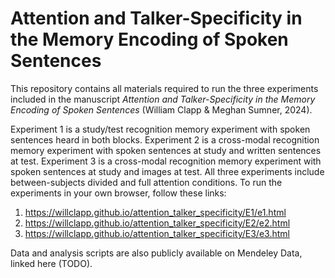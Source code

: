# Attention and Talker-Specificity in the Memory Encoding of Spoken Sentences

This repository contains all materials required to run the three experiments included in the manuscript *Attention and Talker-Specificity in the Memory Encoding of Spoken Sentences* (William Clapp \& Meghan Sumner, 2024).

Experiment 1 is a study/test recognition memory experiment with spoken sentences heard in both blocks. Experiment 2 is a cross-modal recognition memory experiment with spoken sentences at study and written sentences at test. Experiment 3 is a cross-modal recognition memory experiment with spoken sentences at study and images at test. All three experiments include between-subjects divided and full attention conditions. To run the experiments in your own browser, follow these links:

1. https://willclapp.github.io/attention_talker_specificity/E1/e1.html
2. https://willclapp.github.io/attention_talker_specificity/E2/e2.html
3. https://willclapp.github.io/attention_talker_specificity/E3/e3.html

Data and analysis scripts are also publicly available on Mendeley Data, linked here (TODO).